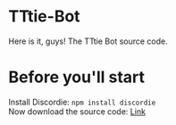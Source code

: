 # TTtie-Bot
Here is it, guys!
The TTtie Bot source code.
# Before you'll start
Install Discordie: `
npm install discordie
`<br>
Now download the source code: [Link](https://github.com/TTtie/TTtie-Bot/blob/master/run.js)
